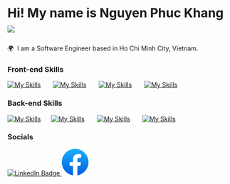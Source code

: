 Hi! My name is Nguyen Phuc Khang <img src="https://media.giphy.com/media/26tn33aiTi1jkl6H6/giphy.gif" width="38">
========================================================================================================================================

🌍  I am a Software Engineer based in Ho Chi Minh City, Vietnam. 
<br/>

### Front-end Skills

[![My Skills](https://skillicons.dev/icons?i=html,css)](https://skillicons.dev) &nbsp;&nbsp;&nbsp;&nbsp;&nbsp; [![My Skills](https://skillicons.dev/icons?i=js,ts)](https://skillicons.dev) &nbsp;&nbsp;&nbsp;&nbsp;&nbsp; [![My Skills](https://skillicons.dev/icons?i=react)](https://skillicons.dev) &nbsp;&nbsp;&nbsp;&nbsp;&nbsp; [![My Skills](https://skillicons.dev/icons?i=tailwind,bootstrap)](https://skillicons.dev) &nbsp;&nbsp;&nbsp;&nbsp;&nbsp;
<br/>

### Back-end Skills

[![My Skills](https://skillicons.dev/icons?i=py,java)](https://skillicons.dev) &nbsp;&nbsp;&nbsp;&nbsp;&nbsp;[![My Skills](https://skillicons.dev/icons?i=nodejs,nginx)](https://skillicons.dev) &nbsp;&nbsp;&nbsp;&nbsp;&nbsp; [![My Skills](https://skillicons.dev/icons?i=mysql)](https://skillicons.dev) &nbsp;&nbsp;&nbsp;&nbsp;&nbsp; [![My Skills](https://skillicons.dev/icons?i=docker,postman)](https://skillicons.dev) &nbsp;&nbsp;&nbsp;&nbsp;&nbsp; 
<br/>

### Socials

<div id="badges">
  <a href="[linkedin.com/in/npkhang](https://www.linkedin.com/in/ngpkhang/)">
    <img src="https://ziadoua.github.io/m3-Markdown-Badges/badges/LinkedIn/linkedin1.svg" alt="LinkedIn Badge"/>
  </a>
  <a href="[facebook.com/JavaKhangNguyen](https://www.facebook.com/JavaKhangNguyen/)">
    <img src="https://github.com/JavaKhangNguyen/markdown-badges/blob/a6bdad6056f9d126731f26d7baf2f3b55cedd4a2/facebook1.svg" alt="Facebook Badge"/>
  </a>
</div>

